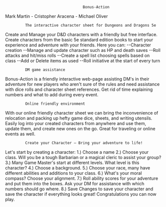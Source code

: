                                        Bonus-Action
                                       
Mark Martin - Cristopher Aracena - Michael Oliver                                                                                                                                                               

             The interactive character sheet for Dungeons and Dragons 5e

Create and Manage your D&D characters with a friendly but free interface. Create characters from the basic 5e standard edition books to start your experience and adventure with your friends. Here you can:
           --Character creation
           --Manage and update character such as HP and death saves
           --Roll attacks and hit/miss rolls
           --Create a spell list choosing spells based on class
           --Add or Delete items as used
           --Roll initiative at the start of every turn

             DM game assistance
Bonus-Action is a friendly interactive web-page assisting DM's in their adventure for new players who aren't sure of the rules and need assistance with dice rolls and character sheet references. Get rid of time explaining numbers and what to add during every event. 

             Online friendly environment 

With our online friendly character sheet we can bring the inconvenience of relocation and packing up hefty game dice, sheets, and writing utensils. Easily log into your created characters from anywhere and use them, update them, and create new ones on the go. Great for traveling or online events as well.

             Create your Character – Bring your adventure to life!

Let's start by creating a character:
1.) Choose a name
2.) Choose your class. Will you be a tough Barbarian or a magical cleric to assist your group?
3.) Many Game Master's start at different levels. What level is this character?
4.) Choose a background.
5.) Choose your race, many have different abilities and additions to your class.
6.) What's your moral compass? Choose your alignment.
7.) Roll ability scores for your adventure and put them into the boxes. Ask your DM for assistance with which numbers should go where.
8.) Save Changes to save your character  and save the character if everything looks great! Congratulations you can now play.

